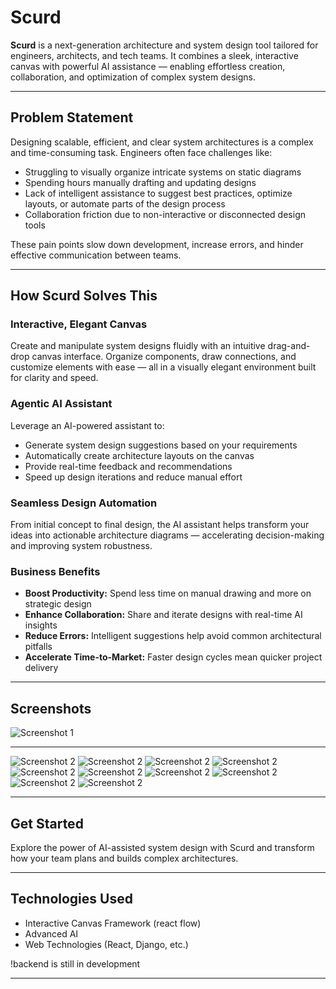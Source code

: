 # Scurd

**Scurd** is a next-generation architecture and system design tool tailored for engineers, architects, and tech teams. It combines a sleek, interactive canvas with powerful AI assistance — enabling effortless creation, collaboration, and optimization of complex system designs.

---

## Problem Statement

Designing scalable, efficient, and clear system architectures is a complex and time-consuming task. Engineers often face challenges like:

- Struggling to visually organize intricate systems on static diagrams  
- Spending hours manually drafting and updating designs  
- Lack of intelligent assistance to suggest best practices, optimize layouts, or automate parts of the design process  
- Collaboration friction due to non-interactive or disconnected design tools  

These pain points slow down development, increase errors, and hinder effective communication between teams.

---

## How Scurd Solves This

### Interactive, Elegant Canvas  
Create and manipulate system designs fluidly with an intuitive drag-and-drop canvas interface. Organize components, draw connections, and customize elements with ease — all in a visually elegant environment built for clarity and speed.

### Agentic AI Assistant  
Leverage an AI-powered assistant to:

- Generate system design suggestions based on your requirements  
- Automatically create architecture layouts on the canvas  
- Provide real-time feedback and recommendations  
- Speed up design iterations and reduce manual effort  

### Seamless Design Automation  
From initial concept to final design, the AI assistant helps transform your ideas into actionable architecture diagrams — accelerating decision-making and improving system robustness.

### Business Benefits  
- **Boost Productivity:** Spend less time on manual drawing and more on strategic design  
- **Enhance Collaboration:** Share and iterate designs with real-time AI insights  
- **Reduce Errors:** Intelligent suggestions help avoid common architectural pitfalls  
- **Accelerate Time-to-Market:** Faster design cycles mean quicker project delivery  

---

## Screenshots

 
![Screenshot 1](/ss/one.png)

---


![Screenshot 2](/ss/two.png)
![Screenshot 2](/ss/three.png)
![Screenshot 2](/ss/four.png)
![Screenshot 2](/ss/five.png)
![Screenshot 2](/ss/six.png)
![Screenshot 2](/ss/seven.png)
![Screenshot 2](/ss/eight.png)
![Screenshot 2](/ss/nine.png)
![Screenshot 2](/ss/ten.png)
![Screenshot 2](/ss/eleven.png)
 


---

## Get Started

Explore the power of AI-assisted system design with Scurd and transform how your team plans and builds complex architectures.

---

## Technologies Used

- Interactive Canvas Framework (react flow)
- Advanced AI
- Web Technologies (React, Django, etc.)

!backend is still in development

---

